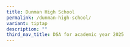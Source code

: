 ```yaml
---
title: Dunman High School
permalink: /dunman-high-school/
variant: tiptap
description: ""
third_nav_title: DSA for academic year 2025
---
```

